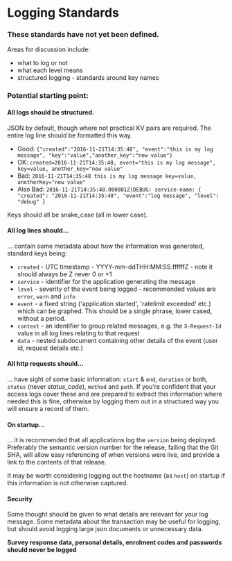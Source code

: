 Logging Standards
===========================

### These standards have not yet been defined.

Areas for discussion include:
* what to log or not
* what each level means
* structured logging - standards around key names

### Potential starting point:

#### All logs should be structured.

JSON by default, though where not practical KV pairs are required. The entire log line should be formatted this way.

* Good: `{"created":"2016-11-21T14:35:48", "event":"this is my log message", "key":"value","another_key":"new value"}`
* OK: `created=2016-11-21T14:35:48, event="this is my log message", key=value, another_key="new value"`
* Bad: `2016-11-21T14:35:48 this is my log message key=value, anotherKey="new value"`
* Also Bad: `2016-11-21T14:35:48.000801Z|DEBUG: service-name: { "created": "2016-11-21T14:35:48", "event":"log message", "level": "debug" }`

Keys should all be snake_case (all in lower case).

#### All log lines should...

... contain some metadata about how the information was generated, standard keys being:
* `created` - UTC timestamp - YYYY-mm-ddTHH:MM:SS.ffffffZ - note it should always be Z never 0 or +1
* `service` - identifier for the application generating the message
* `level` - severity of the event being logged - recommended values are `error`, `warn` and `info`
* `event` - a fixed string ('application started', 'ratelimit exceeded' etc.) which can be graphed. This should be a single phrase, lower cased, without a period.
* `context` - an identifier to group related messages, e.g. the `X-Request-Id` value in all log lines relating to that request
* `data` - nested subdocument containing other details of the event (user id, request details etc.)

#### All http requests should...

... have sight of some basic information: `start` & `end`, `duration` or both, `status` (never *status_code*), `method` and `path`. If you’re confident that your access logs cover these and are prepared to extract this information where needed this is fine, otherwise by logging them out in a structured way you will ensure a record of them.

#### On startup...

... it is recommended that all applications log the `version` being deployed. Preferably the semantic version number for the release, failing that the Git SHA, will allow easy referencing of when versions were live, and provide a link to the contents of that release.

It may be worth considering logging out the hostname (as `host`) on startup if this information is not otherwise captured.

#### Security

Some thought should be given to what details are relevant for your log message. Some metadata about the transaction may be useful for logging, but should avoid logging large json documents or unnecessary data.

**Survey response data, personal details, enrolment codes and passwords should never be logged**
